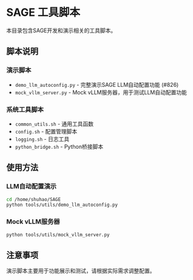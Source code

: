 # SAGE 工具脚本

本目录包含SAGE开发和演示相关的工具脚本。

## 脚本说明

### 演示脚本
- `demo_llm_autoconfig.py` - 完整演示SAGE LLM自动配置功能 (#826)
- `mock_vllm_server.py` - Mock vLLM服务器，用于测试LLM自动配置功能

### 系统工具脚本
- `common_utils.sh` - 通用工具函数
- `config.sh` - 配置管理脚本
- `logging.sh` - 日志工具
- `python_bridge.sh` - Python桥接脚本

## 使用方法

### LLM自动配置演示
```bash
cd /home/shuhao/SAGE
python tools/utils/demo_llm_autoconfig.py
```

### Mock vLLM服务器
```bash
python tools/utils/mock_vllm_server.py
```

## 注意事项

演示脚本主要用于功能展示和测试，请根据实际需求调整配置。